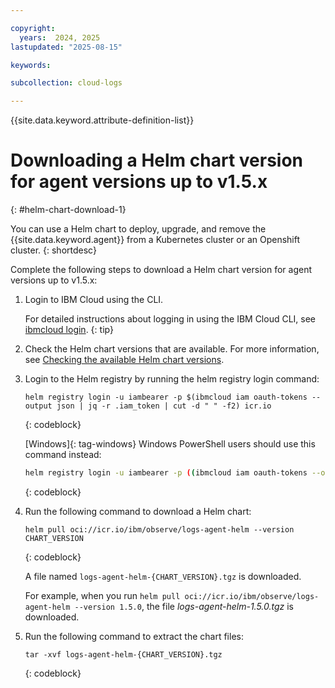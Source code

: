 ```yaml
---

copyright:
  years:  2024, 2025
lastupdated: "2025-08-15"

keywords:

subcollection: cloud-logs

---
```


{{site.data.keyword.attribute-definition-list}}



# Downloading a Helm chart version for agent versions up to v1.5.x
{: #helm-chart-download-1}

You can use a Helm chart to deploy, upgrade, and remove the {{site.data.keyword.agent}} from a Kubernetes cluster or an Openshift cluster.
{: shortdesc}

Complete the following steps to download a Helm chart version for agent versions up to v1.5.x:

1. Login to IBM Cloud using the CLI.

    For detailed instructions about logging in using the IBM Cloud CLI, see [ibmcloud login](/docs/cli?topic=cli-ibmcloud_cli#ibmcloud_login).
    {: tip}

2. Check the Helm chart versions that are available. For more information, see [Checking the available Helm chart versions](/docs/cloud-logs?topic=cloud-logs-helm-chart-versions).

3. Login to the Helm registry by running the helm registry login command:

    ```text
    helm registry login -u iambearer -p $(ibmcloud iam oauth-tokens --output json | jq -r .iam_token | cut -d " " -f2) icr.io
    ```
    {: codeblock}

    [Windows]{: tag-windows} Windows PowerShell users should use this command instead:

    ```sh
    helm registry login -u iambearer -p ((ibmcloud iam oauth-tokens --output json | ConvertFrom-Json).iam_token -replace 'Bearer ', '') icr.io
    ```
    {: codeblock}

4. Run the following command to download a Helm chart:

    ```text
    helm pull oci://icr.io/ibm/observe/logs-agent-helm --version CHART_VERSION
    ```
    {: codeblock}

    A file named `logs-agent-helm-{CHART_VERSION}.tgz` is downloaded.

    For example, when you run `helm pull oci://icr.io/ibm/observe/logs-agent-helm --version 1.5.0`, the file *logs-agent-helm-1.5.0.tgz* is downloaded.

5. Run the following command to extract the chart files:

    ```text
    tar -xvf logs-agent-helm-{CHART_VERSION}.tgz
    ```
    {: codeblock}
